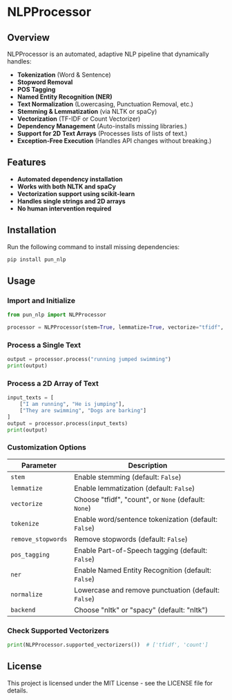 # NLPProcessor

## Overview
NLPProcessor is an automated, adaptive NLP pipeline that dynamically handles:
- **Tokenization** (Word & Sentence)
- **Stopword Removal**
- **POS Tagging**
- **Named Entity Recognition (NER)**
- **Text Normalization** (Lowercasing, Punctuation Removal, etc.)
- **Stemming & Lemmatization** (via NLTK or spaCy)
- **Vectorization** (TF-IDF or Count Vectorizer)
- **Dependency Management** (Auto-installs missing libraries.)
- **Support for 2D Text Arrays** (Processes lists of lists of text.)
- **Exception-Free Execution** (Handles API changes without breaking.)

## Features
- **Automated dependency installation**
- **Works with both NLTK and spaCy**
- **Vectorization support using scikit-learn**
- **Handles single strings and 2D arrays**
- **No human intervention required**

## Installation
Run the following command to install missing dependencies:
```bash
pip install pun_nlp
```

## Usage
### Import and Initialize
```python
from pun_nlp import NLPProcessor

processor = NLPProcessor(stem=True, lemmatize=True, vectorize="tfidf", backend="spacy")
```

### Process a Single Text
```python
output = processor.process("running jumped swimming")
print(output)
```

### Process a 2D Array of Text
```python
input_texts = [
    ["I am running", "He is jumping"],
    ["They are swimming", "Dogs are barking"]
]
output = processor.process(input_texts)
print(output)
```

### Customization Options
| Parameter | Description |
|-----------|-------------|
| `stem` | Enable stemming (default: `False`) |
| `lemmatize` | Enable lemmatization (default: `False`) |
| `vectorize` | Choose "tfidf", "count", or `None` (default: `None`) |
| `tokenize` | Enable word/sentence tokenization (default: `False`) |
| `remove_stopwords` | Remove stopwords (default: `False`) |
| `pos_tagging` | Enable Part-of-Speech tagging (default: `False`) |
| `ner` | Enable Named Entity Recognition (default: `False`) |
| `normalize` | Lowercase and remove punctuation (default: `False`) |
| `backend` | Choose "nltk" or "spacy" (default: "nltk") |

### Check Supported Vectorizers
```python
print(NLPProcessor.supported_vectorizers())  # ['tfidf', 'count']
```

## License
This project is licensed under the MIT License - see the LICENSE file for details.


